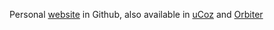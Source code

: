 Personal [website](https://sircam-html.github.io/ch/) in Github,
also available in [uCoz](https://cristianhidalgo.do.am/) and [Orbiter](https://cjh.orbiter.website/)


